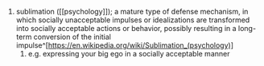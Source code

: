 1. sublimation ([[psychology]]); a mature type of defense mechanism, in which socially unacceptable impulses or idealizations are transformed into socially acceptable actions or behavior, possibly resulting in a long-term conversion of the initial impulse^[https://en.wikipedia.org/wiki/Sublimation_(psychology)]
	1. e.g. expressing your big ego in a socially acceptable manner